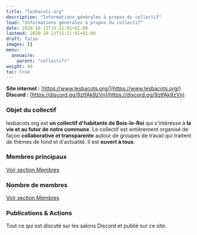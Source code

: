 ```yaml
---
title: "lesbacots.org"
description: "Informations générales à propos du collectif"
lead: "Informations générales à propos du collectif"
date: 2020-10-13T15:21:01+02:00
lastmod: 2020-10-13T15:21:01+02:00
draft: false
images: []
menu:
  annuaire:
    parent: "collectifs"
weight: 40
toc: true
---
```


**Site internet :** [https://www.lesbacots.org/](https://www.lesbacots.org/) 
**Discord :** [https://discord.gg/9ztfAk9zVn](https://discord.gg/9ztfAk9zVn)

### Objet du collectif
lesbacots.org est **un collectif d'habitants de Bois-le-Roi** qui s'intéresse à **la vie et au futur de notre commune**.
Le collectif est entièrement organisé de façon **collaborative et transparente** autour de groupes de travail qui traitent de thèmes de fond et d'actualité.
Il est **ouvert à tous**.

### Membres principaux
[Voir section Membres](https://www.lesbacots.org/membres/)

### Nombre de membres
[Voir section Membres](https://www.lesbacots.org/membres/)

### Publications & Actions
Tout ce qui est discuté sur les salons Discord et publié sur ce site.
